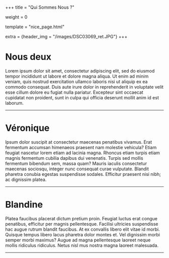 +++
title = "Qui Sommes Nous ?"

weight = 0

template = "nice_page.html"

extra = {header_img = "/images/DSC03069_ret.JPG"}
+++

# Nous deux

Lorem ipsum dolor sit amet, consectetur adipiscing elit, sed do eiusmod tempor incididunt ut labore et dolore magna aliqua. Ut enim ad minim veniam, quis nostrud exercitation ullamco laboris nisi ut aliquip ex ea commodo consequat. Duis aute irure dolor in reprehenderit in voluptate velit esse cillum dolore eu fugiat nulla pariatur. Excepteur sint occaecat cupidatat non proident, sunt in culpa qui officia deserunt mollit anim id est laborum.

***

# Véronique

Ipsum dolor suscipit at consectetur maecenas penatibus vivamus. Erat fermentum accumsan himenaeos praesent nam molestie vehicula? Etiam feugiat nascetur lorem etiam ad lacinia magna. Rhoncus etiam turpis etiam magnis fermentum cubilia dapibus dui venenatis. Turpis sed mollis fermentum bibendum sem, massa quam? Mauris iaculis consectetur maecenas sociosqu, integer nunc consequat curae vulputate. Blandit pharetra conubia egestas suspendisse sodales. Efficitur praesent nisi nibh; ac dignissim platea.

***

# Blandine

Platea faucibus placerat dictum pretium proin. Feugiat luctus erat congue penatibus, efficitur per magnis pellentesque. Facilisi ultricies suspendisse hac augue rutrum blandit faucibus. At ex convallis libero elit vitae id morbi. Quisque tempus libero lacus pharetra dolor montes et. Vel dignissim morbi semper morbi maximus? Augue ad magna pellentesque laoreet neque mollis ridiculus ridiculus. Netus nisl mus nostra magna laoreet malesuada.

***
